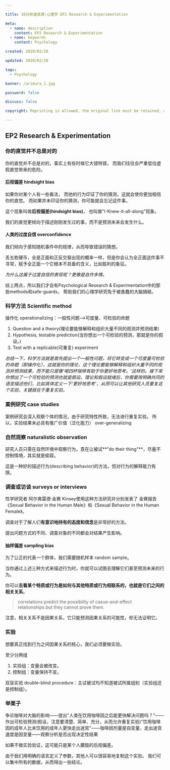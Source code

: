 ```yaml
---

title: 10分钟速成课:心理学 EP2 Research & Experimentation

meta:
  - name: description
    content: EP2 Research & Experimentation
  - name: keywords
    content: Psychology

created: 2020/02/20

updated: 2020/02/20

tags:
  - Psychology

banner: /arimura_1.jpg

password: false

discuss: false

copyright: Reprinting is allowed, the original link must be retained, and the copyright belongs to the blogger

---
```


## EP2 Research & Experimentation

### 你的直觉并不总是对的

你的直觉并不总是对的，事实上有些时候它大错特错，
而我们往往会严重低估虚假直觉带来的危险。

#### 后视偏差 hindsight bias

如果你对某个人有一些看法，
而他的行为印证了你的猜测，这就会使你更加相信你的直觉。
而如果并未印证你的猜测，你可能就会忘记这件事。

这个现象叫做**后视偏差(hindsight bias)**，
也叫做"I-Knew-it-all-along"现象。

我们的直觉更倾向于描述刚刚发生过的事，而不是预测未来会发生什么。

#### 人类的过度自信 overconfidence

我们倾向于感知随机事件中的规律，从而导致错误的猜想。

丢五枚硬币，全是正面和正反交替出现的概率一样，但是你会认为全正面这件事不寻常，赋予全正面一个它根本不具备的含义，比如胜利的象征。

*为什么这属于过度自信的表现呢？更像是自作多情。*

综上两点，所以我们才会有Psychological Research & Experimentation中的那些methods和safe-guards，
帮助我们的心理学研究免于被愚蠢的大脑搞砸。

### 科学方法 Scientific method

操作化 operationalizing：一般性问题——>可度量、可检验的命题

1. Question and a theory(理论要能够解释和组织大量不同的观测并预测结果)
2. Hypothesis, testable prediction(当你想出一个可检验的预测，那就是你的假设。)
3. Test with a replicable(可重复) experiment

*总结一下，科学方法就是首先提出一个一般性问题，将它转变成一个可度量可检验的命题（即操作化），这就是你的理论，这个理论要能够解释和组织大量不同的观测并预测结果，而不能只是像'喝四杯咖啡有助于你更好地思考。'这样的。接下来你想出了一个可检验的预测也就是假设。理论和假设就绪后，你需要用明确共同的语言描述他们，比如具体定义一下'更好地思考'，从而可以让其他研究人员重复这个实验，关键就在于重复实验。*

### 案例研究 case studies

案例研究会深入观察个体的情况，由于研究特性所致，无法进行重复实验。
所以，实验结果未必具有推广价值（泛化能力） over-generalizing

### 自然观察 naturalistic observation

研究人员只需在自然环境中观察行为，意在让被试**"do their thing"**，尽量不控制情境，其实就是偷窥。

这是一种好的描述行为(describing behavior)的方法，但对行为的解释能力有限。

### 调查或访谈 surveys or interviews

性学研究者 阿尔弗雷德·金赛 Kinsey使用这种方法研究并分别发表了
金赛报告《Sexual Behavior in the Human Male》和《Sexual Behavior in the Human Female》。

调查对于了解人们**有意识地持有的态度和信念**是非常好的方法。

提出问题方式的不同、调查对象的不同都会对结果产生影响。

#### 抽样偏差 sampling bias

为了公正的代表一个群体，我们需要随机样本 random sample。

当你通过上述三种方式来描述行为时，你就可以试图去理解它们甚至预测未来的行为。

你可以**去看某个特质或行为是如何与其他特质或行为相联系的，也就是它们之间的相关关系**。

> correlations predict the possibility of casue-and-effect relationships.but they cannot prove them.

注意，相关关系不是因果关系，它只能预测因果关系的可能性，却无法证明它。

### 实验

想要真正找到行为之间因果关系的核心，我们必须要做实验。

至少分两组
1. 实验组：变量会被改变。
2. 控制组：变量保持不变。

双盲实验 double-blind procedure：主试被试均不知道被试所属组别（实验组还是控制组）。

### 举栗子

争论咖啡对大脑的影响——提出"人类在饮用咖啡因之后能更快解决问题吗？"——作出可检验预测(假设，注意要清楚、简单、充分，从而允许重复实验)"饮用咖啡因的成年人比未饮用的成年人更快走出迷宫"——咖啡因剂量是自变量，走出迷宫速度是因变量——观察分析是否出现决定性结果

如果不做实验验证，这可能只是某个人朦胧的后视偏差。

由于我们用明确的语言定义了参数，其他人可以很容易地复制这个实验。
我们可以集中所有的数据，从而得出一些结论。



